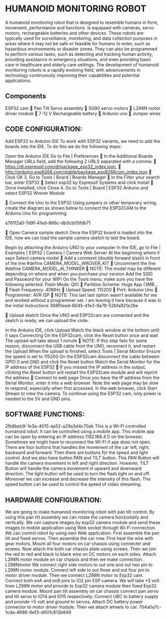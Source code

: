 
# HUMANOID MONITORING ROBOT

A humanoid monitoring robot that is designed to resemble humans in form, movement, performance and functions. Is equipped with cameras, servo motors, rechargeable batteries and other devices. These robots are typically used for surveillance, monitoring, and data collection purposes in areas where it may not be safe or feasible for humans to enter, such as hazardous environments or disaster zones. They can also be programmed to perform various tasks, such as detecting and tracking human activity, providing assistance in emergency situations, and even providing basic care in healthcare and elderly care settings. The development of humanoid monitoring robots is a rapidly evolving field, with advancements in technology continuously improving their capabilities and potential applications.




## Components

 ESP32 cam  Pan Tilt Servo assembly  SG90 servo motors  L298N motor driver module  7-12 V Rechargeable battery  Ardunio uno  Jumper wires


    
## CODE CONFIGURATION:

Add ESP32 to Arduino IDE To work with ESP32 variants, we need to add the boards into the IDE. To do this we do the following steps:

Open the Arduino IDE
Go to File | Preferences  In the Additional Boards Manager URLs field, add the following 2 URLS separated with a comma:  https://dl.espressif.com/dl/package_esp32_index.json,  http://arduino.esp8266.com/stable/package_esp8266com_index.json
 Click OK 3. Go to Tools | Board | Boards Manager  In the Filter your search bar, enter ESP32  Select esp32 by Espressif Systems and click Install  Once installed, click Close 4. Go to Tools | Board | ESP32 Arduino and select ESP32 Wrover Module

 Connect the Uno to the ESP32 Using jumpers or other temporary wiring, create the diagram as shown below to connect the ESP32CAM to the Arduino Uno for programming.

a761f2a0-7d9f-41ed-866c-db0cb05fdb71

 Open Camera sample sketch Once the ESP32 board is loaded into the IDE, now we can load the sample camera sketch to test the board.

Begin by attaching the Arduino UNO to your computer
In the IDE, go to File | Examples | ESP32 | Camera | Camera Web Server
At the beginning where it says Select camera model  Add a comment (double forward slash) in front of the line #define CAMERA_MODEL_WROVER_KIT  Uncomment the line #define CAMERA_MODEL_AI_THINKER  NOTE: The model may be different depending on where and when you purchase your version
Add the SSID and Password for your WIFI
On the Tools menu, make sure you have the following selected:
Flash Mode: QIO  Partition Scheme: Huge App (3MB…  Flash Frequency: 40MHz  Upload Speed: 115200  Port: Arduino Uno  Programmer: AVR ISP  NOTE: This last last option wasn’t available for me and worked without a programmer set. I am leaving it here because it was in the initial instructions
368f0eed-8045-41e3-9a79-52bfa921e26e

 Upload sketch Once the UNO and ESP32cam are connected and the sketch is ready, we can upload the code.

In the Arduino IDE, click Upload
Watch the black window at the bottom until it says Connecting
On the ESP32cam, click the Reset button once and wait
The upload will take about 1 minute  NOTE: If this step fails for some reason, disconnect the USB cable from the UNO, reconnect it, and restart the Upload
When the upload is finished, select Tools | Serial Monitor
Ensure the speed is set to 115200
On the ESP32cam disconnect the cable between GPIO 0 and GND and click the Reset button
Watch the Serial Monitor for the IP address of the ESP32  If you missed the IP address in the output, clicking the Reset button will restart the ESP32cam module and will reprint the address
 Connect to web page Once you have the IP address from the Serial Monitor, enter it into a web browser. Note the web page may be slow to respond, especially when first accessed. In the web browser, click Start Stream to view the camera. To continue using the ESP32 cam, only power is needed to the 5V and GND pins.
## SOFTWARE FUNCTIONS:

2fb8beb9-1e3a-4015-aa52-a29a3d4c70ab
This is a WI-FI controlled humanoid robot. It can be controlled using a mobile app. This mobile app can be open by entering an IP address (192.168.4.1) on the browser. Sometimes we might have to reconnect the WI-FI if app does not open. There are four buttons that handles the movement of the car left, right, backward and forward. Then there are buttons for the speed and light control. And we also have button PAN and TILT button. This PAN Button will handle the camera movement in left and right direction. However, TILT Button will handle the camera movement in upward and downward direction. The light button will be used to turn the flash light on and off. Moreover we can increase and decrease the intensity of this flash. The speed button can be used to control the speed of video streaming.
## HARDWARE CONFIGURATION:

We are going to make humanoid monitoring robot with pan tilt control. By using this pan tilt assembly we can rotate the camera horizontally and vertically. We can capture images by esp32 camera module and send these images to mobile application using Web socket through Wi-Fi connection. We can control robot by using own Web application. First assemble the pan tilt and fixed servos. Then assemble the car now. First heat the wire with gear motors. Mount all four motors on car chassis using connecter and screws. Now attach the both car chassis plate using screws. Then we join the red to red and black to black wire on DC motors on each sides. Attach L298N motor module on car chassis and then we make connection. L298Nmotor We connect right side motors to out one and out two pin to L298N motor module. Connect left side to out three and out four pin to motor driver module. Then we connect L298N motor to Esp32 cam. Connect both enA and enB pins to IO2 pin ESP camera. We will take +5 volt from L298N motor and provide to Esp32 camera module then fixed Esp32 camera module. Mount pan tilt assembly on car chassis connect pan servo and tilt servo to IO14 and IO15 respectively. Connect UBC to battery supply and provide +5 volt and ground to servos. Attach DC battery power connector to motor driver module. Then we attach wheels to car. 704a0a7c-1cda-4686-8ef3-d001c812b849

